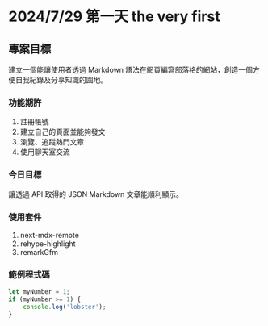# 2024/7/29 第一天 the very first

## 專案目標
建立一個能讓使用者透過 Markdown 語法在網頁編寫部落格的網站，創造一個方便自我紀錄及分享知識的園地。 

### 功能期許
1. 註冊帳號
2. 建立自己的頁面並能夠發文
3. 瀏覽、追蹤熱門文章
4. 使用聊天室交流

### 今日目標
讓透過 API 取得的 JSON Markdown 文章能順利顯示。

### 使用套件
1. next-mdx-remote
2. rehype-highlight
3. remarkGfm

### 範例程式碼

```javascript
let myNumber = 1;
if (myNumber >= 1) {
    console.log('lobster');
}
